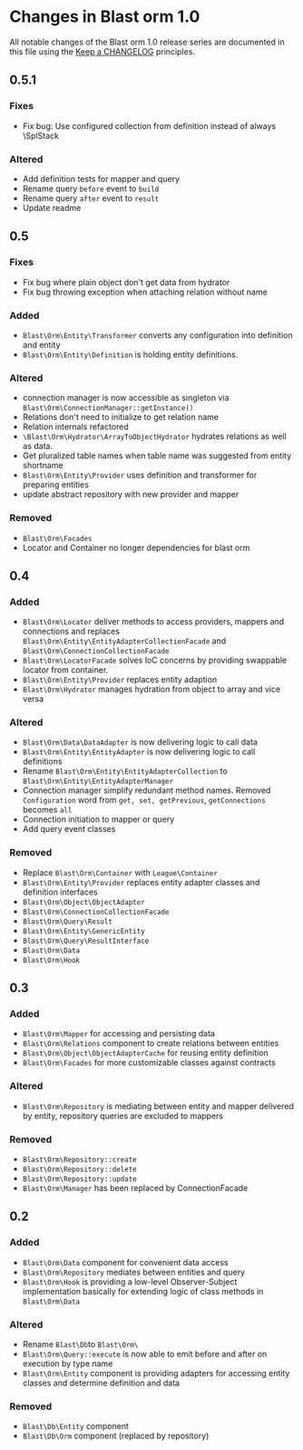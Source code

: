 # Changes in Blast orm 1.0

All notable changes of the Blast orm 1.0 release series are documented in this file using the [Keep a CHANGELOG](http://keepachangelog.com/) principles.

## 0.5.1

### Fixes

 - Fix bug: Use configured collection from definition instead of always \SplStack

### Altered

 - Add definition tests for mapper and query
 - Rename query `before` event to `build` 
 - Rename query `after` event to `result` 
 - Update readme

## 0.5

### Fixes

 - Fix bug where plain object don't get data from hydrator
 - Fix bug throwing exception when attaching relation without name

### Added
 
 - `Blast\Orm\Entity\Transformer` converts any configuration into definition and entity
 - `Blast\Orm\Entity\Definition` is holding entity definitions.

### Altered

 - connection manager is now accessible as singleton via `Blast\Orm\ConnectionManager::getInstance()`
 - Relations don't need to initialize to get relation name
 - Relation internals refactored
 - `\Blast\Orm\Hydrator\ArrayToObjectHydrator` hydrates relations as well as data.
 - Get pluralized table names when table name was suggested from entity shortname
 - `Blast\Orm\Entity\Provider` uses definition and transformer for preparing entities
 - update abstract repository with new provider and mapper

### Removed

 - `Blast\Orm\Facades`
 - Locator and Container no longer dependencies for blast orm

## 0.4

### Added

 - `Blast\Orm\Locator` deliver methods to access providers, mappers and connections and replaces `Blast\Orm\Entity\EntityAdapterCollectionFacade` and `Blast\Orm\ConnectionCollectionFacade`
 - `Blast\Orm\LocatorFacade` solves IoC concerns by providing swappable locator from container.
 - `Blast\Orm\Entity\Provider` replaces entity adaption 
 - `Blast\Orm\Hydrator` manages hydration from object to array and vice versa 

### Altered

 - `Blast\Orm\Data\DataAdapter` is now delivering logic to call data
 - `Blast\Orm\Entity\EntityAdapter` is now delivering logic to call definitions
 - Rename `Blast\Orm\Entity\EntityAdapterCollection` to `Blast\Orm\Entity\EntityAdapterManager`
 - Connection manager simplify redundant method names. Removed `Configuration` word from `get, set, getPrevious`, `getConnections` becomes `all`
 - Connection initiation to mapper or query
 - Add query event classes

### Removed

 - Replace `Blast\Orm\Container` with `League\Container`
 - `Blast\Orm\Entity\Provider` replaces entity adapter classes and definition interfaces
 - `Blast\Orm\Object\ObjectAdapter`
 - `Blast\Orm\ConnectionCollectionFacade`
 - `Blast\Orm\Query\Result`
 - `Blast\Orm\Entity\GenericEntity`
 - `Blast\Orm\Query\ResultInterface`
 - `Blast\Orm\Data`
 - `Blast\Orm\Hook`

## 0.3

### Added

 - `Blast\Orm\Mapper` for accessing and persisting data
 - `Blast\Orm\Relations` component to create relations between entities
 - `Blast\Orm\Object\ObjectAdapterCache` for reusing entity definition
 - `Blast\Orm\Facades` for more customizable classes against contracts
 
### Altered

 - `Blast\Orm\Repository` is mediating between entity and mapper delivered by entity, repository queries are excluded to mappers
 
### Removed

- `Blast\Orm\Repository::create`
- `Blast\Orm\Repository::delete`
- `Blast\Orm\Repository::update`
- `Blast\Orm\Manager` has been replaced by ConnectionFacade

## 0.2

### Added

 - `Blast\Orm\Data` component for convenient data access
 - `Blast\Orm\Repository` mediates between entities and query
 - `Blast\Orm\Hook` is providing a low-level Observer-Subject implementation basically for extending logic of class methods in `Blast\Orm\Data`

### Altered

 - Rename `Blast\Db`to `Blast\Orm\`
 - `Blast\Orm\Query::execute` is now able to emit before and after on execution by type name
 - `Blast\Orm\Entity` component is providing adapters for accessing entity classes and determine definition and data
 
### Removed
 
 - `Blast\Db\Entity` component
 - `Blast\Db\Orm` component (replaced by repository)
